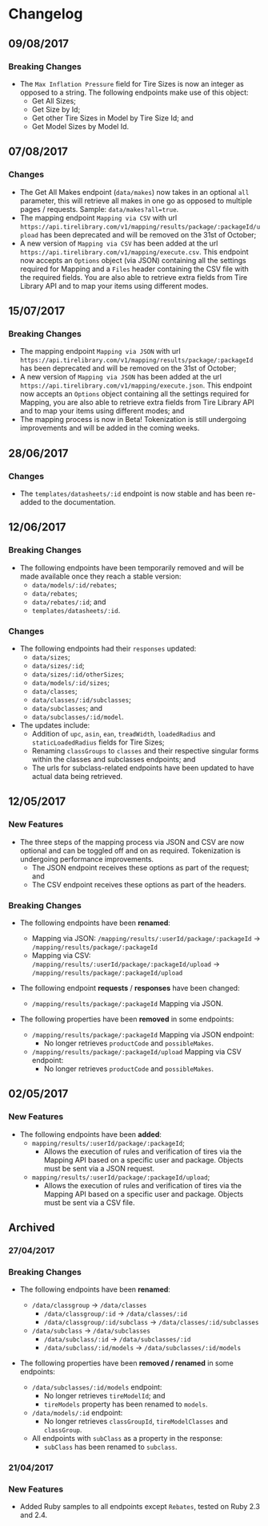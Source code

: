 # Changelog

## 09/08/2017

### Breaking Changes

* The `Max Inflation Pressure` field for Tire Sizes is now an integer as opposed to a string. The following endpoints make use of this object:
  * Get All Sizes;
  * Get Size by Id;
  * Get other Tire Sizes in Model by Tire Size Id; and
  * Get Model Sizes by Model Id.

## 07/08/2017

### Changes

* The Get All Makes endpoint (`data/makes`) now takes in an optional `all` parameter, this will retrieve all makes in one go as opposed to multiple pages / requests. Sample: `data/makes?all=true`.
* The mapping endpoint `Mapping via CSV` with url `https://api.tirelibrary.com/v1/mapping/results/package/:packageId/upload` has been deprecated and will be removed on the 31st of October;
* A new version of `Mapping via CSV` has been added at the url `https://api.tirelibrary.com/v1/mapping/execute.csv`. This endpoint now accepts an `Options` object (via JSON) containing all the settings required for Mapping and a `Files` header containing the CSV file with the required fields. You are also able to retrieve extra fields from Tire Library API and to map your items using different modes.

## 15/07/2017

### Breaking Changes

* The mapping endpoint `Mapping via JSON` with url `https://api.tirelibrary.com/v1/mapping/results/package/:packageId` has been deprecated and will be removed on the 31st of October;
* A new version of `Mapping via JSON` has been added at the url `https://api.tirelibrary.com/v1/mapping/execute.json`. This endpoint now accepts an `Options` object containing all the settings required for Mapping, you are also able to retrieve extra fields from Tire Library API and to map your items using different modes; and
* The mapping process is now in Beta! Tokenization is still undergoing improvements and will be added in the coming weeks.

## 28/06/2017

### Changes

* The `templates/datasheets/:id` endpoint is now stable and has been re-added to the documentation.

## 12/06/2017

### Breaking Changes

* The following endpoints have been temporarily removed and will be made available once they reach a stable version:
  * `data/models/:id/rebates`;
  * `data/rebates`;
  * `data/rebates/:id`; and
  * `templates/datasheets/:id`.

### Changes

* The following endpoints had their `responses` updated:
  * `data/sizes`;
  * `data/sizes/:id`;
  * `data/sizes/:id/otherSizes`;
  * `data/models/:id/sizes`;
  * `data/classes`;
  * `data/classes/:id/subclasses`;
  * `data/subclasses`; and
  * `data/subclasses/:id/model`.
* The updates include:
  * Addition of `upc`, `asin`, `ean`, `treadWidth`, `loadedRadius` and `staticLoadedRadius` fields for Tire Sizes;
  * Renaming `classGroups` to `classes` and their respective singular forms within the classes and subclasses endpoints; and
  * The urls for subclass-related endpoints have been updated to have actual data being retrieved.

## 12/05/2017

### New Features

* The three steps of the mapping process via JSON and CSV are now optional and can be toggled off and on as required. Tokenization is undergoing performance improvements.
  * The JSON endpoint receives these options as part of the request; and
  * The CSV endpoint receives these options as part of the headers.

### Breaking Changes

* The following endpoints have been **renamed**:
  * Mapping via JSON: `/mapping/results/:userId/package/:packageId` -> `/mapping/results/package/:packageId`
  * Mapping via CSV: `/mapping/results/:userId/package/:packageId/upload` -> `/mapping/results/package/:packageId/upload`

* The following endpoint **requests** / **responses** have been changed:
  * `/mapping/results/package/:packageId` Mapping via JSON.

* The following properties have been **removed** in some endpoints:
  * `/mapping/results/package/:packageId` Mapping via JSON endpoint:
    * No longer retrieves `productCode` and `possibleMakes`.
  * `/mapping/results/package/:packageId/upload` Mapping via CSV endpoint:
    * No longer retrieves `productCode` and `possibleMakes`.

## 02/05/2017

### New Features

* The following endpoints have been **added**:
  * `mapping/results/:userId/package/:packageId`;
    * Allows the execution of rules and verification of tires via the Mapping API based on a specific user and package. Objects must be sent via a JSON request.
  * `mapping/results/:userId/package/:packageId/upload`;
    * Allows the execution of rules and verification of tires via the Mapping API based on a specific user and package. Objects must be sent via a CSV file.

## Archived

### 27/04/2017

### Breaking Changes

* The following endpoints have been **renamed**:
  * `/data/classgroup` -> `/data/classes`
    * `/data/classgroup/:id` -> `/data/classes/:id`
    * `/data/classgroup/:id/subclass` -> `/data/classes/:id/subclasses`
  * `/data/subclass` -> `/data/subclasses`
    * `/data/subclass/:id` -> `/data/subclasses/:id`
    * `/data/subclass/:id/models` -> `/data/subclasses/:id/models`

* The following properties have been **removed / renamed** in some endpoints:
  * `/data/subclasses/:id/models` endpoint:
    * No longer retrieves `tireModelId`; and
    * `tireModels` property has been renamed to `models`.
  * `/data/models/:id` endpoint:
    * No longer retrieves `classGroupId`, `tireModelClasses` and `classGroup`.
  * All endpoints with `subClass` as a property in the response:
    * `subClass` has been renamed to `subclass`.


### 21/04/2017

### New Features

* Added Ruby samples to all endpoints except `Rebates`, tested on Ruby 2.3 and 2.4.